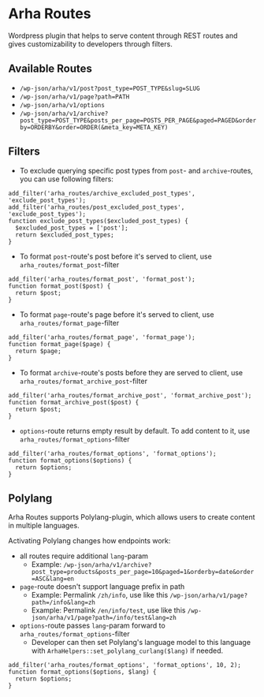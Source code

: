 # Arha Routes

Wordpress plugin that helps to serve content through REST routes and gives
customizability to developers through filters.

## Available Routes

- `/wp-json/arha/v1/post?post_type=POST_TYPE&slug=SLUG`
- `/wp-json/arha/v1/page?path=PATH`
- `/wp-json/arha/v1/options`
- `/wp-json/arha/v1/archive?post_type=POST_TYPE&posts_per_page=POSTS_PER_PAGE&paged=PAGED&orderby=ORDERBY&order=ORDER(&meta_key=META_KEY)`

## Filters

- To exclude querying specific post types from `post`- and `archive`-routes, you
  can use following filters:

```
add_filter('arha_routes/archive_excluded_post_types', 'exclude_post_types');
add_filter('arha_routes/post_excluded_post_types', 'exclude_post_types');
function exclude_post_types($excluded_post_types) {
  $excluded_post_types = ['post'];
  return $excluded_post_types;
}
```

- To format `post`-route's post before it's served to client, use `arha_routes/format_post`-filter

```
add_filter('arha_routes/format_post', 'format_post');
function format_post($post) {
  return $post;
}
```

- To format `page`-route's page before it's served to client, use `arha_routes/format_page`-filter

```
add_filter('arha_routes/format_page', 'format_page');
function format_page($page) {
  return $page;
}
```

- To format `archive`-route's posts before they are served to client, use `arha_routes/format_archive_post`-filter

```
add_filter('arha_routes/format_archive_post', 'format_archive_post');
function format_archive_post($post) {
  return $post;
}
```

- `options`-route returns empty result by default. To add content to it, use `arha_routes/format_options`-filter

```
add_filter('arha_routes/format_options', 'format_options');
function format_options($options) {
  return $options;
}
```

## Polylang

Arha Routes supports Polylang-plugin, which allows users to create
content in multiple languages.

Activating Polylang changes how endpoints work:

- all routes require additional `lang`-param
  - Example: `/wp-json/arha/v1/archive?post_type=products&posts_per_page=10&paged=1&orderby=date&order=ASC&lang=en`
- `page`-route doesn't support language prefix in path
  - Example: Permalink `/zh/info`, use like this `/wp-json/arha/v1/page?path=/info&lang=zh`
  - Example: Permalink `/en/info/test`, use like this `/wp-json/arha/v1/page?path=/info/test&lang=zh`
- `options`-route passes `lang`-param forward to `arha_routes/format_options`-filter
  - Developer can then set Polylang's language model to this language with `ArhaHelpers::set_polylang_curlang($lang)` if needed.
```
add_filter('arha_routes/format_options', 'format_options', 10, 2);
function format_options($options, $lang) {
  return $options;
}
```
